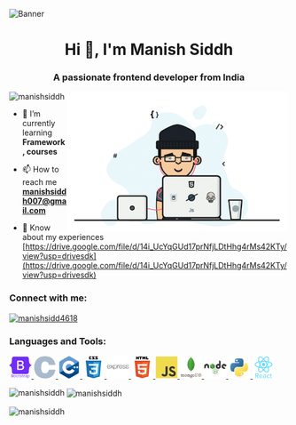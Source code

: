 ![Banner](https://raw.githubusercontent.com/USERNAME/REPO/main/images/banner.png)




<h1 align="center">Hi 👋, I'm Manish Siddh</h1>
<h3 align="center">A passionate frontend developer from India</h3>

<img align="right" alt="coding" width="400" src="https://raw.githubusercontent.com/kvssankar/kvssankar/main/programmer.gif">

<p align="left"> <img src="https://komarev.com/ghpvc/?username=manishsiddh&label=Profile%20views&color=0e75b6&style=flat" alt="manishsiddh" /> </p>

- 🌱 I’m currently learning **Framework , courses**

- 📫 How to reach me **manishsiddh007@gmail.com**

- 📄 Know about my experiences [https://drive.google.com/file/d/14i_UcYqGUd17prNfjLDtHhg4rMs42KTy/view?usp=drivesdk](https://drive.google.com/file/d/14i_UcYqGUd17prNfjLDtHhg4rMs42KTy/view?usp=drivesdk)

<h3 align="left">Connect with me:</h3>
<p align="left">
<a href="https://twitter.com/manishsidd4618" target="blank"><img align="center" src="https://raw.githubusercontent.com/rahuldkjain/github-profile-readme-generator/master/src/images/icons/Social/twitter.svg" alt="manishsidd4618" height="30" width="40" /></a>
</p>

<h3 align="left">Languages and Tools:</h3>
<p align="left"> <a href="https://getbootstrap.com" target="_blank" rel="noreferrer"> <img src="https://raw.githubusercontent.com/devicons/devicon/master/icons/bootstrap/bootstrap-plain-wordmark.svg" alt="bootstrap" width="40" height="40"/> </a> <a href="https://www.cprogramming.com/" target="_blank" rel="noreferrer"> <img src="https://raw.githubusercontent.com/devicons/devicon/master/icons/c/c-original.svg" alt="c" width="40" height="40"/> </a> <a href="https://www.w3schools.com/cpp/" target="_blank" rel="noreferrer"> <img src="https://raw.githubusercontent.com/devicons/devicon/master/icons/cplusplus/cplusplus-original.svg" alt="cplusplus" width="40" height="40"/> </a> <a href="https://www.w3schools.com/css/" target="_blank" rel="noreferrer"> <img src="https://raw.githubusercontent.com/devicons/devicon/master/icons/css3/css3-original-wordmark.svg" alt="css3" width="40" height="40"/> </a> <a href="https://expressjs.com" target="_blank" rel="noreferrer"> <img src="https://raw.githubusercontent.com/devicons/devicon/master/icons/express/express-original-wordmark.svg" alt="express" width="40" height="40"/> </a> <a href="https://www.w3.org/html/" target="_blank" rel="noreferrer"> <img src="https://raw.githubusercontent.com/devicons/devicon/master/icons/html5/html5-original-wordmark.svg" alt="html5" width="40" height="40"/> </a> <a href="https://developer.mozilla.org/en-US/docs/Web/JavaScript" target="_blank" rel="noreferrer"> <img src="https://raw.githubusercontent.com/devicons/devicon/master/icons/javascript/javascript-original.svg" alt="javascript" width="40" height="40"/> </a> <a href="https://www.mongodb.com/" target="_blank" rel="noreferrer"> <img src="https://raw.githubusercontent.com/devicons/devicon/master/icons/mongodb/mongodb-original-wordmark.svg" alt="mongodb" width="40" height="40"/> </a> <a href="https://nodejs.org" target="_blank" rel="noreferrer"> <img src="https://raw.githubusercontent.com/devicons/devicon/master/icons/nodejs/nodejs-original-wordmark.svg" alt="nodejs" width="40" height="40"/> </a> <a href="https://www.python.org" target="_blank" rel="noreferrer"> <img src="https://raw.githubusercontent.com/devicons/devicon/master/icons/python/python-original.svg" alt="python" width="40" height="40"/> </a> <a href="https://reactjs.org/" target="_blank" rel="noreferrer"> <img src="https://raw.githubusercontent.com/devicons/devicon/master/icons/react/react-original-wordmark.svg" alt="react" width="40" height="40"/> </a> </p>

<p><img align="left" src="https://github-readme-stats.vercel.app/api/top-langs?username=manishsiddh&show_icons=true&locale=en&layout=compact" alt="manishsiddh" /></p>

<p>&nbsp;<img align="center" src="https://github-readme-stats.vercel.app/api?username=manishsiddh&show_icons=true&locale=en" alt="manishsiddh" /></p>

<p><img align="center" src="https://github-readme-streak-stats.herokuapp.com/?user=manishsiddh&" alt="manishsiddh" /></p>

